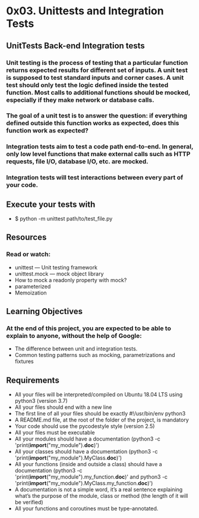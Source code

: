 # 0x03. Unittests and Integration Tests

## UnitTests Back-end Integration tests

### Unit testing is the process of testing that a particular function returns expected results for different set of inputs. A unit test is supposed to test standard inputs and corner cases. A unit test should only test the logic defined inside the tested function. Most calls to additional functions should be mocked, especially if they make network or database calls.

### The goal of a unit test is to answer the question: if everything defined outside this function works as expected, does this function work as expected?

### Integration tests aim to test a code path end-to-end. In general, only low level functions that make external calls such as HTTP requests, file I/O, database I/O, etc. are mocked.

### Integration tests will test interactions between every part of your code.

## Execute your tests with

- $ python -m unittest path/to/test_file.py

## Resources

### Read or watch:

- unittest — Unit testing framework
- unittest.mock — mock object library
- How to mock a readonly property with mock?
- parameterized
- Memoization

## Learning Objectives

### At the end of this project, you are expected to be able to explain to anyone, without the help of Google:

- The difference between unit and integration tests.
- Common testing patterns such as mocking, parametrizations and fixtures

## Requirements

- All your files will be interpreted/compiled on Ubuntu 18.04 LTS using python3 (version 3.7)
- All your files should end with a new line
- The first line of all your files should be exactly #!/usr/bin/env python3
- A README.md file, at the root of the folder of the project, is mandatory
- Your code should use the pycodestyle style (version 2.5)
- All your files must be executable
- All your modules should have a documentation (python3 -c 'print(**import**("my_module").**doc**)')
- All your classes should have a documentation (python3 -c 'print(**import**("my_module").MyClass.**doc**)')
- All your functions (inside and outside a class) should have a documentation (python3 -c 'print(**import**("my_module").my_function.**doc**)' and python3 -c 'print(**import**("my_module").MyClass.my_function.**doc**)')
- A documentation is not a simple word, it’s a real sentence explaining what’s the purpose of the module, class or method (the length of it will be verified)
- All your functions and coroutines must be type-annotated.
